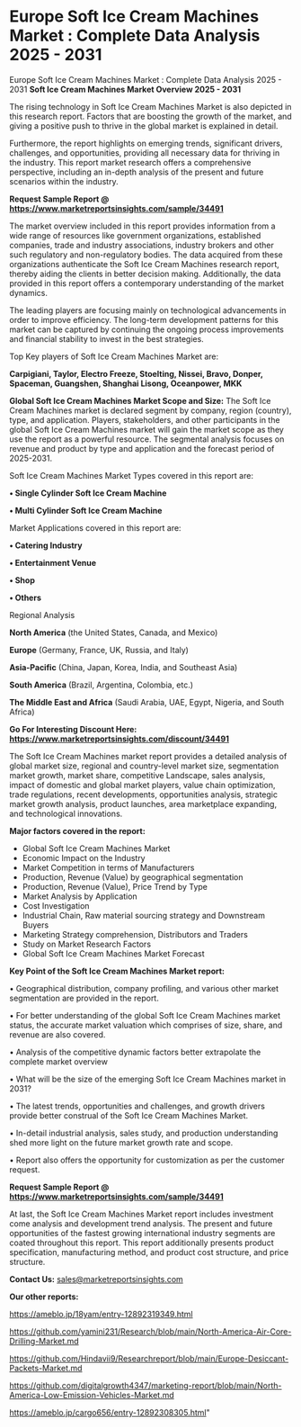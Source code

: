 # Europe Soft Ice Cream Machines Market : Complete Data Analysis 2025 - 2031
Europe Soft Ice Cream Machines Market : Complete Data Analysis 2025 - 2031
<Strong> Soft Ice Cream Machines Market Overview 2025 - 2031</strong>

The rising technology in Soft Ice Cream Machines Market is also depicted in this research report. Factors that are boosting the growth of the market, and giving a positive push to thrive in the global market is explained in detail.

Furthermore, the report highlights on emerging trends, significant drivers, challenges, and opportunities, providing all necessary data for thriving in the industry. This report market research offers a comprehensive perspective, including an in-depth analysis of the present and future scenarios within the industry.

<strong>Request Sample Report @ <a href=https://www.marketreportsinsights.com/sample/34491>https://www.marketreportsinsights.com/sample/34491</a></strong>

The market overview included in this report provides information from a wide range of resources like government organizations, established companies, trade and industry associations, industry brokers and other such regulatory and non-regulatory bodies. The data acquired from these organizations authenticate the Soft Ice Cream Machines research report, thereby aiding the clients in better decision making. Additionally, the data provided in this report offers a contemporary understanding of the market dynamics.

The leading players are focusing mainly on technological advancements in order to improve efficiency. The long-term development patterns for this market can be captured by continuing the ongoing process improvements and financial stability to invest in the best strategies.

Top Key players of Soft Ice Cream Machines Market are:

<strong>Carpigiani, Taylor, Electro Freeze, Stoelting, Nissei, Bravo, Donper, Spaceman, Guangshen, Shanghai Lisong, Oceanpower, MKK</strong>

<strong><b>Global Soft Ice Cream Machines Market Scope and Size:</b></strong>
The Soft Ice Cream Machines market is declared segment by company, region (country), type, and application. Players, stakeholders, and other participants in the global Soft Ice Cream Machines market will gain the market scope as they use the report as a powerful resource. The segmental analysis focuses on revenue and product by type and application and the forecast period of 2025-2031.

Soft Ice Cream Machines Market Types covered in this report are:

<strong>•  Single Cylinder Soft Ice Cream Machine

•  Multi Cylinder Soft Ice Cream Machine</strong>

Market Applications covered in this report are:

<strong>•  Catering Industry

•  Entertainment Venue

•  Shop

•  Others</strong> 

Regional Analysis

<strong>North America</strong> (the United States, Canada, and Mexico)

<strong>Europe</strong> (Germany, France, UK, Russia, and Italy)

<strong>Asia-Pacific</strong> (China, Japan, Korea, India, and Southeast Asia)

<strong>South America</strong> (Brazil, Argentina, Colombia, etc.)

<strong>The Middle East and Africa</strong> (Saudi Arabia, UAE, Egypt, Nigeria, and South Africa)

<strong>Go For Interesting Discount Here: <a href=https://www.marketreportsinsights.com/discount/34491>https://www.marketreportsinsights.com/discount/34491</a></strong>

The Soft Ice Cream Machines market report provides a detailed analysis of global market size, regional and country-level market size, segmentation market growth, market share, competitive Landscape, sales analysis, impact of domestic and global market players, value chain optimization, trade regulations, recent developments, opportunities analysis, strategic market growth analysis, product launches, area marketplace expanding, and technological innovations.

<strong><b>Major factors covered in the report:</b></strong>
<ul>
  <li>Global Soft Ice Cream Machines Market </li>
  <li>Economic Impact on the Industry</li>
  <li>Market Competition in terms of Manufacturers</li>
  <li>Production, Revenue (Value) by geographical segmentation</li>
  <li>Production, Revenue (Value), Price Trend by Type</li>
  <li>Market Analysis by Application</li>
  <li>Cost Investigation</li>
  <li>Industrial Chain, Raw material sourcing strategy and Downstream Buyers</li>
  <li>Marketing Strategy comprehension, Distributors and Traders</li>
  <li>Study on Market Research Factors</li>
  <li>Global Soft Ice Cream Machines Market Forecast</li>
</ul>

<strong><b>Key Point of the Soft Ice Cream Machines Market report:</b></strong>

• Geographical distribution, company profiling, and various other market segmentation are provided in the report.

• For better understanding of the global Soft Ice Cream Machines market status, the accurate market valuation which comprises of size, share, and revenue are also covered.

• Analysis of the competitive dynamic factors better extrapolate the complete market overview

• What will be the size of the emerging Soft Ice Cream Machines market in 2031?

• The latest trends, opportunities and challenges, and growth drivers provide better construal of the Soft Ice Cream Machines Market.

• In-detail industrial analysis, sales study, and production understanding shed more light on the future market growth rate and scope.

• Report also offers the opportunity for customization as per the customer request.

<strong>Request Sample Report @ <a href=https://www.marketreportsinsights.com/sample/34491>https://www.marketreportsinsights.com/sample/34491</a></strong>

At last, the Soft Ice Cream Machines Market report includes investment come analysis and development trend analysis. The present and future opportunities of the fastest growing international industry segments are coated throughout this report. This report additionally presents product specification, manufacturing method, and product cost structure, and price structure.

<strong>Contact Us:</strong>
sales@marketreportsinsights.com

<strong>Our other reports:</strong>

<a href=https://ameblo.jp/18yam/entry-12892319349.html>https://ameblo.jp/18yam/entry-12892319349.html</a>

<a href=https://github.com/yamini231/Research/blob/main/North-America-Air-Core-Drilling-Market.md>https://github.com/yamini231/Research/blob/main/North-America-Air-Core-Drilling-Market.md</a>

<a href=https://github.com/Hindavii9/Researchreport/blob/main/Europe-Desiccant-Packets-Market.md>https://github.com/Hindavii9/Researchreport/blob/main/Europe-Desiccant-Packets-Market.md</a>

<a href=https://github.com/digitalgrowth4347/marketing-report/blob/main/North-America-Low-Emission-Vehicles-Market.md>https://github.com/digitalgrowth4347/marketing-report/blob/main/North-America-Low-Emission-Vehicles-Market.md</a>

<a href=https://ameblo.jp/cargo656/entry-12892308305.html>https://ameblo.jp/cargo656/entry-12892308305.html</a>"
